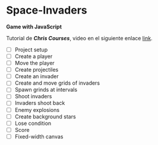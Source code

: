 # Space-Invaders

**Game with JavaScript**

Tutorial de ***Chris Courses***, video en el siguiente enlace [link](https://www.youtube.com/watch?v=MCVU0w73uKI&list=WL&index=9&t=21s&ab_channel=ChrisCourses).

* [ ] Project setup
* [ ] Create a player
* [ ] Move the player
* [ ] Create projectiles
* [ ] Create an invader
* [ ] Create and move grids of invaders
* [ ] Spawn grinds at intervals
* [ ] Shoot invaders
* [ ] Invaders shoot back
* [ ] Enemy explosions
* [ ] Create background stars
* [ ] Lose condition
* [ ] Score
* [ ] Fixed-width canvas